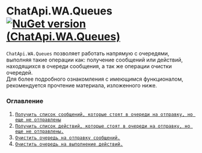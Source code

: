 # ChatApi.WA.Queues [![NuGet version (ChatApi.WA.Queues)](https://img.shields.io/badge/NuGet%20version-1.0.1-success?style=for-the-badge&logo=appveyor)](https://www.nuget.org/packages/ChatApi.WA.Queues/)
`ChatApi.WA.Queues` позволяет работать напрямую с очередями, выполняя такие операции как: получение сообщений или действий, находящихся в очереди сообщения, а так же операции очистки очередей. <br/>
Для более подробного ознакомления с имеющимся функционалом, рекомендуется прочтение материала, изложенного ниже.

### Оглавление

1.  [`Получить список сообщений, которые стоят в очереди на отправку, но еще не отправлены`](Operations/ShowMessagesQueue.md)
2.  [`Получить список действий, которые стоят в очереди на отправку, но еще не отправлены.`](Operations/ShowActionsQueue.md)
3.  [`Очистить очередь на отправку сообщений.`](Operations/ClearMessagesQueue.md)
4.  [`Очистить очередь на выполнение действий.`](Operations/ClearActionsQueue.md)
